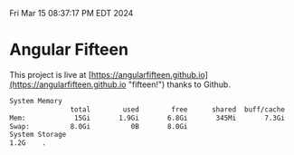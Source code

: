 Fri Mar 15 08:37:17 PM EDT 2024

# Angular Fifteen


This project is live at [https://angularfifteen.github.io](https://angularfifteen.github.io "fifteen!") thanks to Github.

```bash
System Memory
               total        used        free      shared  buff/cache   available
Mem:            15Gi       1.9Gi       6.8Gi       345Mi       7.3Gi        13Gi
Swap:          8.0Gi          0B       8.0Gi
System Storage
1.2G	.

